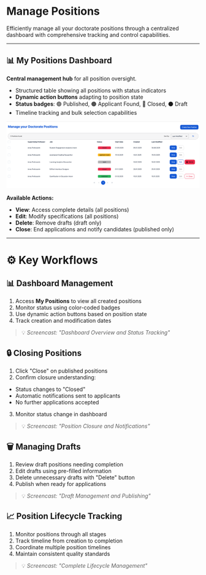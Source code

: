 # Manage Positions

Efficiently manage all your doctorate positions through a centralized dashboard with comprehensive tracking and control capabilities.

---

## 📊 My Positions Dashboard

**Central management hub** for all position oversight.

- Structured table showing all positions with status indicators
- **Dynamic action buttons** adapting to position state
- **Status badges**: 🟢 Published, 🟠 Applicant Found, 🔴 Closed, ⚫ Draft
- Timeline tracking and bulk selection capabilities

![My Positions Dashboard](images/my-positions.png)

**Available Actions:**
- **View**: Access complete details (all positions)
- **Edit**: Modify specifications (all positions)
- **Delete**: Remove drafts (draft only)
- **Close**: End applications and notify candidates (published only)

---

# ⚙️ Key Workflows

## 📊 Dashboard Management
1. Access **My Positions** to view all created positions
2. Monitor status using color-coded badges
3. Use dynamic action buttons based on position state
4. Track creation and modification dates

> 💡 *Screencast: "Dashboard Overview and Status Tracking"*

## 🔒 Closing Positions
1. Click "Close" on published positions
2. Confirm closure understanding:
  - Status changes to "Closed"
  - Automatic notifications sent to applicants
  - No further applications accepted
3. Monitor status change in dashboard

> 💡 *Screencast: "Position Closure and Notifications"*

## 🗑️ Managing Drafts
1. Review draft positions needing completion
2. Edit drafts using pre-filled information
3. Delete unnecessary drafts with "Delete" button
4. Publish when ready for applications

> 💡 *Screencast: "Draft Management and Publishing"*

## 📈 Position Lifecycle Tracking
1. Monitor positions through all stages
2. Track timeline from creation to completion
3. Coordinate multiple position timelines
4. Maintain consistent quality standards

> 💡 *Screencast: "Complete Lifecycle Management"*
